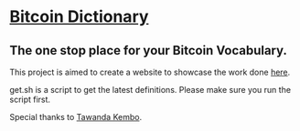 # [Bitcoin Dictionary](http://bitcoindictionary.com/)

## The one stop place for your Bitcoin Vocabulary. 

This project is aimed to create a website to showcase the work done [here](https://github.com/BitcoinDictionary/bitcoindictionary).

get.sh is a script to get the latest definitions. Please make sure you run the script first.

Special thanks to [Tawanda Kembo](https://github.com/tkembo).
